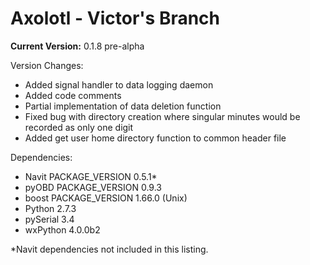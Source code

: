 # Axolotl - Victor's Branch
__Current Version:__ 0.1.8 pre-alpha

Version Changes:
- Added signal handler to data logging daemon
- Added code comments
- Partial implementation of data deletion function
- Fixed bug with directory creation where singular minutes would be recorded as only one digit
- Added get user home directory function to common header file 

Dependencies:
- Navit PACKAGE_VERSION 0.5.1\*
- pyOBD PACKAGE_VERSION 0.9.3
- boost PACKAGE_VERSION 1.66.0 (Unix)
- Python 2.7.3
- pySerial 3.4
- wxPython 4.0.0b2


\*Navit dependencies not included in this listing. 

